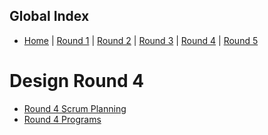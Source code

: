 
## Global Index
- [Home](/README.md)   |     [Round 1](/Round%201/README.md)    |    [Round 2](/Round%202/README.md)     |     [Round 3](/Round%203/README.md)  |    [Round 4](/Round%204/README.md)    |   [Round 5](/Round%205/README.md) 

# Design Round 4
- [Round 4 Scrum Planning](Round4_documentation_4.md)
- [Round 4 Programs](/Round%204/Round_4_Programs)


